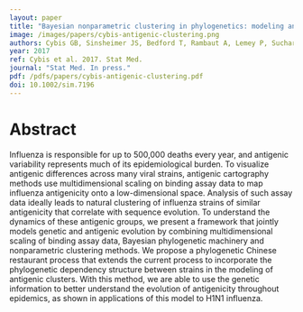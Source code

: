 ```yaml
---
layout: paper
title: "Bayesian nonparametric clustering in phylogenetics: modeling antigenic evolution in influenza"
image: /images/papers/cybis-antigenic-clustering.png
authors: Cybis GB, Sinsheimer JS, Bedford T, Rambaut A, Lemey P, Suchard MA.
year: 2017
ref: Cybis et al. 2017. Stat Med.
journal: "Stat Med. In press."
pdf: /pdfs/papers/cybis-antigenic-clustering.pdf
doi: 10.1002/sim.7196
---
```


# Abstract

Influenza is responsible for up to 500,000 deaths every year, and antigenic variability represents much of its epidemiological burden. To visualize antigenic differences across many viral strains, antigenic cartography methods use multidimensional scaling on binding assay data to map influenza antigenicity onto a low-dimensional space. Analysis of such assay data ideally leads to natural clustering of influenza strains of similar antigenicity that correlate with sequence evolution. To understand the dynamics of these antigenic groups, we present a framework that jointly models genetic and antigenic evolution by combining multidimensional scaling of binding assay data, Bayesian phylogenetic machinery and nonparametric clustering methods. We propose a phylogenetic Chinese restaurant process that extends the current process to incorporate the phylogenetic dependency structure between strains in the modeling of antigenic clusters. With this method, we are able to use the genetic information to better understand the evolution of antigenicity throughout epidemics, as shown in applications of this model to H1N1 influenza.
